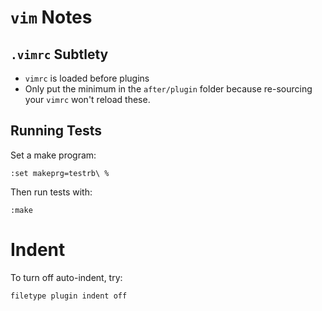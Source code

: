 # `vim` Notes

## `.vimrc` Subtlety

* `vimrc` is loaded before plugins
* Only put the minimum in the `after/plugin` folder because re-sourcing your `vimrc` won't reload these.

## Running Tests

Set a make program:

	:set makeprg=testrb\ %

Then run tests with:

	:make

# Indent

To turn off auto-indent, try:

	filetype plugin indent off
